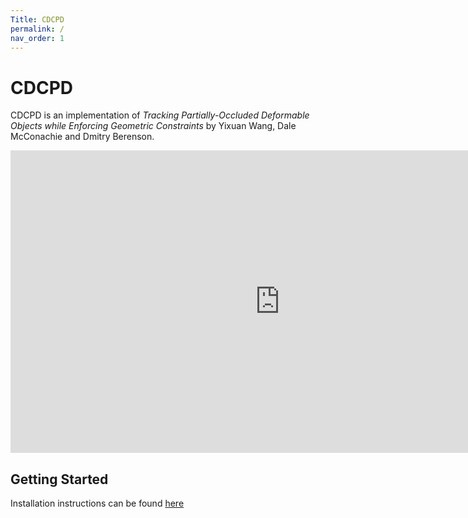 ```yaml
---
Title: CDCPD
permalink: /
nav_order: 1
---
```


# CDCPD

CDCPD is an implementation of *Tracking Partially-Occluded Deformable Objects while Enforcing Geometric Constraints*
by Yixuan Wang, Dale McConachie and Dmitry Berenson.

<iframe width="861" height="484" src="https://www.youtube.com/embed/7pYD1qtMPSg" title="Tracking Partially-Occluded Deformable Objects While Enforcing Geometric Constraints" frameborder="0" allow="accelerometer; autoplay; clipboard-write; encrypted-media; gyroscope; picture-in-picture" allowfullscreen></iframe>

## Getting Started

Installation instructions can be found [here](pages/installation/installation)